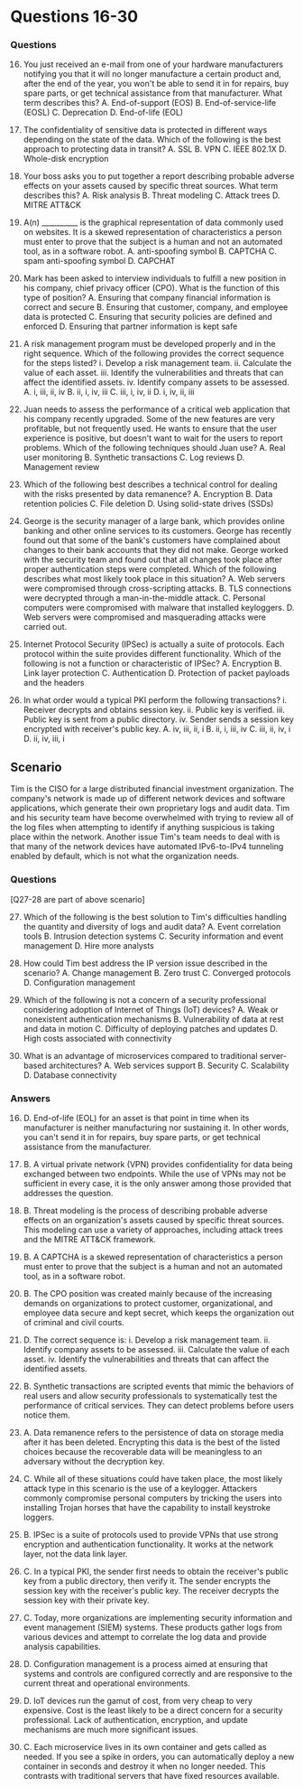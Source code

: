 # Questions 16-30

### Questions

16. You just received an e-mail from one of your hardware manufacturers notifying you that it will no longer manufacture a certain product and, after the end of the year, you won't be able to send it in for repairs, buy spare parts, or get technical assistance from that manufacturer. What term describes this?
A. End-of-support (EOS)
B. End-of-service-life (EOSL)
C. Deprecation
D. End-of-life (EOL)

17. The confidentiality of sensitive data is protected in different ways depending on the state of the data. Which of the following is the best approach to protecting data in transit?
A. SSL
B. VPN
C. IEEE 802.1X
D. Whole-disk encryption

18. Your boss asks you to put together a report describing probable adverse effects on your assets caused by specific threat sources. What term describes this?
A. Risk analysis
B. Threat modeling
C. Attack trees
D. MITRE ATT&CK

19. A(n) __________ is the graphical representation of data commonly used on websites. It is a skewed representation of characteristics a person must enter to prove that the subject is a human and not an automated tool, as in a software robot.
A. anti-spoofing symbol
B. CAPTCHA
C. spam anti-spoofing symbol
D. CAPCHAT

20. Mark has been asked to interview individuals to fulfill a new position in his company, chief privacy officer (CPO). What is the function of this type of position?
A. Ensuring that company financial information is correct and secure
B. Ensuring that customer, company, and employee data is protected
C. Ensuring that security policies are defined and enforced
D. Ensuring that partner information is kept safe

21. A risk management program must be developed properly and in the right sequence. Which of the following provides the correct sequence for the steps listed?
i. Develop a risk management team.
ii. Calculate the value of each asset.
iii. Identify the vulnerabilities and threats that can affect the identified assets.
iv. Identify company assets to be assessed.
A. i, iii, ii, iv
B. ii, i, iv, iii
C. iii, i, iv, ii
D. i, iv, ii, iii

22. Juan needs to assess the performance of a critical web application that his company recently upgraded. Some of the new features are very profitable, but not frequently used. He wants to ensure that the user experience is positive, but doesn't want to wait for the users to report problems. Which of the following techniques should Juan use?
A. Real user monitoring
B. Synthetic transactions
C. Log reviews
D. Management review

23. Which of the following best describes a technical control for dealing with the risks presented by data remanence?
A. Encryption
B. Data retention policies
C. File deletion
D. Using solid-state drives (SSDs)

24. George is the security manager of a large bank, which provides online banking and other online services to its customers. George has recently found out that some of the bank's customers have complained about changes to their bank accounts that they did not make. George worked with the security team and found out that all changes took place after proper authentication steps were completed. Which of the following describes what most likely took place in this situation?
A. Web servers were compromised through cross-scripting attacks.
B. TLS connections were decrypted through a man-in-the-middle attack.
C. Personal computers were compromised with malware that installed keyloggers.
D. Web servers were compromised and masquerading attacks were carried out.

25. Internet Protocol Security (IPSec) is actually a suite of protocols. Each protocol within the suite provides different functionality. Which of the following is not a function or characteristic of IPSec?
A. Encryption
B. Link layer protection
C. Authentication
D. Protection of packet payloads and the headers

26. In what order would a typical PKI perform the following transactions?
i. Receiver decrypts and obtains session key.
ii. Public key is verified.
iii. Public key is sent from a public directory.
iv. Sender sends a session key encrypted with receiver's public key.
A. iv, iii, ii, i
B. ii, i, iii, iv
C. iii, ii, iv, i
D. ii, iv, iii, i

## Scenario
Tim is the CISO for a large distributed financial investment organization. The company's network is made up of different network devices and software applications, which generate their own proprietary logs and audit data. Tim and his security team have become overwhelmed with trying to review all of the log files when attempting to identify if anything suspicious is taking place within the network. Another issue Tim's team needs to deal with is that many of the network devices have automated IPv6-to-IPv4 tunneling enabled by default, which is not what the organization needs.

### Questions
[Q27-28 are part of above scenario]

27. Which of the following is the best solution to Tim's difficulties handling the quantity and diversity of logs and audit data?
A. Event correlation tools
B. Intrusion detection systems
C. Security information and event management
D. Hire more analysts

28. How could Tim best address the IP version issue described in the scenario?
A. Change management
B. Zero trust
C. Converged protocols
D. Configuration management

29. Which of the following is not a concern of a security professional considering adoption of Internet of Things (IoT) devices?
A. Weak or nonexistent authentication mechanisms
B. Vulnerability of data at rest and data in motion
C. Difficulty of deploying patches and updates
D. High costs associated with connectivity

30. What is an advantage of microservices compared to traditional server-based architectures?
A. Web services support
B. Security
C. Scalability
D. Database connectivity

### Answers

16. D. End-of-life (EOL) for an asset is that point in time when its manufacturer is neither manufacturing nor sustaining it. In other words, you can't send it in for repairs, buy spare parts, or get technical assistance from the manufacturer.

17. B. A virtual private network (VPN) provides confidentiality for data being exchanged between two endpoints. While the use of VPNs may not be sufficient in every case, it is the only answer among those provided that addresses the question.

18. B. Threat modeling is the process of describing probable adverse effects on an organization's assets caused by specific threat sources. This modeling can use a variety of approaches, including attack trees and the MITRE ATT&CK framework.

19. B. A CAPTCHA is a skewed representation of characteristics a person must enter to prove that the subject is a human and not an automated tool, as in a software robot.

20. B. The CPO position was created mainly because of the increasing demands on organizations to protect customer, organizational, and employee data secure and kept secret, which keeps the organization out of criminal and civil courts.

21. D. The correct sequence is: i. Develop a risk management team. ii. Identify company assets to be assessed. iii. Calculate the value of each asset. iv. Identify the vulnerabilities and threats that can affect the identified assets.

22. B. Synthetic transactions are scripted events that mimic the behaviors of real users and allow security professionals to systematically test the performance of critical services. They can detect problems before users notice them.

23. A. Data remanence refers to the persistence of data on storage media after it has been deleted. Encrypting this data is the best of the listed choices because the recoverable data will be meaningless to an adversary without the decryption key.

24. C. While all of these situations could have taken place, the most likely attack type in this scenario is the use of a keylogger. Attackers commonly compromise personal computers by tricking the users into installing Trojan horses that have the capability to install keystroke loggers.

25. B. IPSec is a suite of protocols used to provide VPNs that use strong encryption and authentication functionality. It works at the network layer, not the data link layer.

26. C. In a typical PKI, the sender first needs to obtain the receiver's public key from a public directory, then verify it. The sender encrypts the session key with the receiver's public key. The receiver decrypts the session key with their private key.

27. C. Today, more organizations are implementing security information and event management (SIEM) systems. These products gather logs from various devices and attempt to correlate the log data and provide analysis capabilities.

28. D. Configuration management is a process aimed at ensuring that systems and controls are configured correctly and are responsive to the current threat and operational environments.

29. D. IoT devices run the gamut of cost, from very cheap to very expensive. Cost is the least likely to be a direct concern for a security professional. Lack of authentication, encryption, and update mechanisms are much more significant issues.

30. C. Each microservice lives in its own container and gets called as needed. If you see a spike in orders, you can automatically deploy a new container in seconds and destroy it when no longer needed. This contrasts with traditional servers that have fixed resources available.